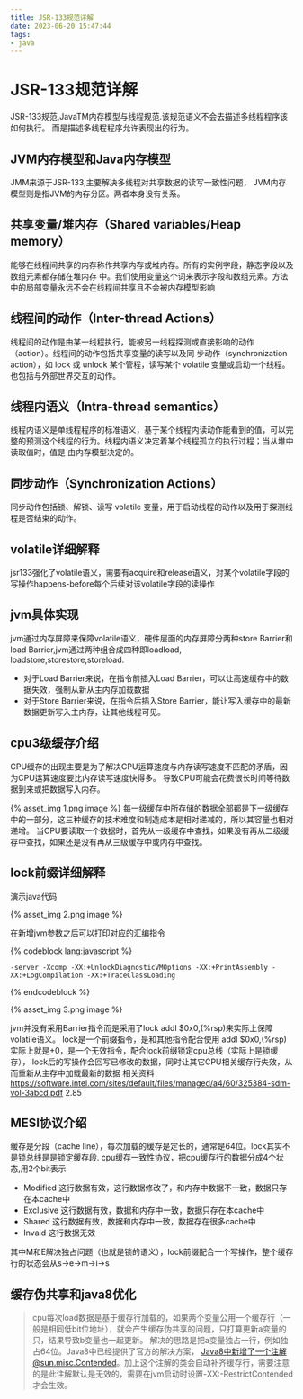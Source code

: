 ```yaml
---
title: JSR-133规范详解
date: 2023-06-20 15:47:44
tags:
- java
---
```

# JSR-133规范详解
JSR-133规范,JavaTM内存模型与线程规范.该规范语义不会去描述多线程程序该如何执行。
而是描述多线程程序允许表现出的行为。

## JVM内存模型和Java内存模型
JMM来源于JSR-133,主要解决多线程对共享数据的读写一致性问题，
JVM内存模型则是指JVM的内存分区。两者本身没有关系。

## 共享变量/堆内存（Shared variables/Heap memory）
能够在线程间共享的内存称作共享内存或堆内存。所有的实例字段，静态字段以及数组元素都存储在堆内存
中。我们使用变量这个词来表示字段和数组元素。方法中的局部变量永远不会在线程间共享且不会被内存模型影响


## 线程间的动作（Inter-thread Actions）
线程间的动作是由某一线程执行，能被另一线程探测或直接影响的动作（action）。线程间的动作包括共享变量的读写以及同
步动作（synchronization action），如 lock 或 unlock 某个管程，读写某个 volatile 变量或启动一个线程。
也包括与外部世界交互的动作。

## 线程内语义（Intra-thread semantics）
线程内语义是单线程程序的标准语义，基于某个线程内读动作能看到的值，可以完整的预测这个线程的行为。线程内语义决定着某个线程孤立的执行过程；当从堆中读取值时，值是
由内存模型决定的。


## 同步动作（Synchronization Actions）

同步动作包括锁、解锁、读写 volatile 变量，用于启动线程的动作以及用于探测线程是否结束的动作。

## volatile详细解释
jsr133强化了volatile语义，需要有acquire和release语义，对某个volatile字段的写操作happens-before每个后续对该volatile字段的读操作

## jvm具体实现

jvm通过内存屏障来保障volatile语义，硬件层面的内存屏障分两种store Barrier和load Barrier,jvm通过两种组合成四种即loadload,
loadstore,storestore,storeload.

- 对于Load Barrier来说，在指令前插入Load Barrier，可以让高速缓存中的数据失效，强制从新从主内存加载数据
- 对于Store Barrier来说，在指令后插入Store Barrier，能让写入缓存中的最新数据更新写入主内存，让其他线程可见。

## cpu3级缓存介绍
CPU缓存的出现主要是为了解决CPU运算速度与内存读写速度不匹配的矛盾，因为CPU运算速度要比内存读写速度快得多。
导致CPU可能会花费很长时间等待数据到来或把数据写入内存。

{% asset_img 1.png  image %}
每一级缓存中所存储的数据全部都是下一级缓存中的一部分，这三种缓存的技术难度和制造成本是相对递减的，所以其容量也相对递增。
当CPU要读取一个数据时，首先从一级缓存中查找，如果没有再从二级缓存中查找，如果还是没有再从三级缓存中或内存中查找。

## lock前缀详细解释
演示java代码

{% asset_img 2.png  image %}

在新增jvm参数之后可以打印对应的汇编指令

{% codeblock  lang:javascript   %}
   
    -server -Xcomp -XX:+UnlockDiagnosticVMOptions -XX:+PrintAssembly -XX:+LogCompilation -XX:+TraceClassLoading

{% endcodeblock %}

{% asset_img 3.png  image %}

jvm并没有采用Barrier指令而是采用了lock addl $0x0,(%rsp)来实际上保障volatile语义。
lock是一个前缀指令，是和其他指令配合使用 addl $0x0,(%rsp)实际上就是+0，是一个无效指令，配合lock前缀锁定cpu总线（实际上是锁缓存），
lock后的写操作会回写已修改的数据，同时让其它CPU相关缓存行失效，从而重新从主存中加载最新的数据
相关资料
https://software.intel.com/sites/default/files/managed/a4/60/325384-sdm-vol-3abcd.pdf 2.85

## MESI协议介绍
缓存是分段（cache line），每次加载的缓存是定长的，通常是64位。lock其实不是锁总线是是锁定缓存段.
cpu缓存一致性协议，把cpu缓存行的数据分成4个状态,用2个bit表示
- Modified 这行数据有效，这行数据修改了，和内存中数据不一致，数据只存在本cache中
- Exclusive 这行数据有效，数据和内存中一致，数据只存在本cache中
- Shared 这行数据有效，数据和内存中一致，数据存在很多cache中
- Invaid 这行数据无效

其中M和E解决独占问题（也就是锁的语义），lock前缀配合一个写操作，整个缓存行的状态会从s->e->m->i->s

## 缓存伪共享和java8优化
>cpu每次load数据是基于缓存行加载的，如果两个变量公用一个缓存行（一般是相同低bit位地址），就会产生缓存伪共享的问题，只打算更新a变量的只，结果导致b变量也一起更新。
解决的思路是把a变量独占一行，例如独占64位。Java8中已经提供了官方的解决方案，
Java8中新增了一个注解@sun.misc.Contended。加上这个注解的类会自动补齐缓存行，需要注意的是此注解默认是无效的，需要在jvm启动时设置-XX:-RestrictContended才会生效。

